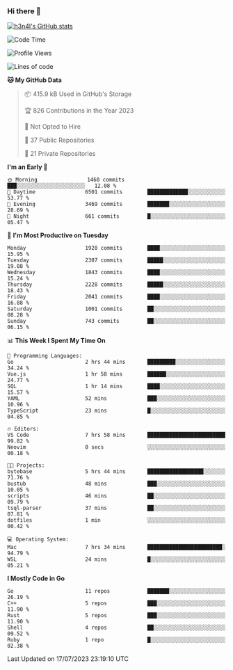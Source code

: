 ### Hi there 👋

[![h3n4l's GitHub stats](https://github-readme-stats.vercel.app/api?username=h3n4l&count_private=true&show_icons=true&theme=radical)](https://github.com/h3n4l/github-readme-stats)

<!--START_SECTION:waka-->
![Code Time](http://img.shields.io/badge/Code%20Time-1%2C410%20hrs%2011%20mins-blue)

![Profile Views](http://img.shields.io/badge/Profile%20Views-0-blue)

![Lines of code](https://img.shields.io/badge/From%20Hello%20World%20I%27ve%20Written-3.3%20million%20lines%20of%20code-blue)

**🐱 My GitHub Data** 

> 📦 415.9 kB Used in GitHub's Storage 
 > 
> 🏆 826 Contributions in the Year 2023
 > 
> 🚫 Not Opted to Hire
 > 
> 📜 37 Public Repositories 
 > 
> 🔑 21 Private Repositories 
 > 
**I'm an Early 🐤** 

```text
🌞 Morning                1460 commits        ███░░░░░░░░░░░░░░░░░░░░░░   12.08 % 
🌆 Daytime                6501 commits        █████████████░░░░░░░░░░░░   53.77 % 
🌃 Evening                3469 commits        ███████░░░░░░░░░░░░░░░░░░   28.69 % 
🌙 Night                  661 commits         █░░░░░░░░░░░░░░░░░░░░░░░░   05.47 % 
```
📅 **I'm Most Productive on Tuesday** 

```text
Monday                   1928 commits        ████░░░░░░░░░░░░░░░░░░░░░   15.95 % 
Tuesday                  2307 commits        █████░░░░░░░░░░░░░░░░░░░░   19.08 % 
Wednesday                1843 commits        ████░░░░░░░░░░░░░░░░░░░░░   15.24 % 
Thursday                 2228 commits        █████░░░░░░░░░░░░░░░░░░░░   18.43 % 
Friday                   2041 commits        ████░░░░░░░░░░░░░░░░░░░░░   16.88 % 
Saturday                 1001 commits        ██░░░░░░░░░░░░░░░░░░░░░░░   08.28 % 
Sunday                   743 commits         ██░░░░░░░░░░░░░░░░░░░░░░░   06.15 % 
```


📊 **This Week I Spent My Time On** 

```text
💬 Programming Languages: 
Go                       2 hrs 44 mins       █████████░░░░░░░░░░░░░░░░   34.24 % 
Vue.js                   1 hr 58 mins        ██████░░░░░░░░░░░░░░░░░░░   24.77 % 
SQL                      1 hr 14 mins        ████░░░░░░░░░░░░░░░░░░░░░   15.57 % 
YAML                     52 mins             ███░░░░░░░░░░░░░░░░░░░░░░   10.96 % 
TypeScript               23 mins             █░░░░░░░░░░░░░░░░░░░░░░░░   04.85 % 

🔥 Editors: 
VS Code                  7 hrs 58 mins       █████████████████████████   99.82 % 
Neovim                   0 secs              ░░░░░░░░░░░░░░░░░░░░░░░░░   00.18 % 

🐱‍💻 Projects: 
bytebase                 5 hrs 44 mins       ██████████████████░░░░░░░   71.76 % 
bustub                   48 mins             ███░░░░░░░░░░░░░░░░░░░░░░   10.05 % 
scripts                  46 mins             ██░░░░░░░░░░░░░░░░░░░░░░░   09.79 % 
tsql-parser              37 mins             ██░░░░░░░░░░░░░░░░░░░░░░░   07.81 % 
dotfiles                 1 min               ░░░░░░░░░░░░░░░░░░░░░░░░░   00.42 % 

💻 Operating System: 
Mac                      7 hrs 34 mins       ████████████████████████░   94.79 % 
WSL                      24 mins             █░░░░░░░░░░░░░░░░░░░░░░░░   05.21 % 
```

**I Mostly Code in Go** 

```text
Go                       11 repos            ███████░░░░░░░░░░░░░░░░░░   26.19 % 
C++                      5 repos             ███░░░░░░░░░░░░░░░░░░░░░░   11.90 % 
Rust                     5 repos             ███░░░░░░░░░░░░░░░░░░░░░░   11.90 % 
Shell                    4 repos             ██░░░░░░░░░░░░░░░░░░░░░░░   09.52 % 
Ruby                     1 repo              █░░░░░░░░░░░░░░░░░░░░░░░░   02.38 % 
```




 Last Updated on 17/07/2023 23:19:10 UTC
<!--END_SECTION:waka-->

